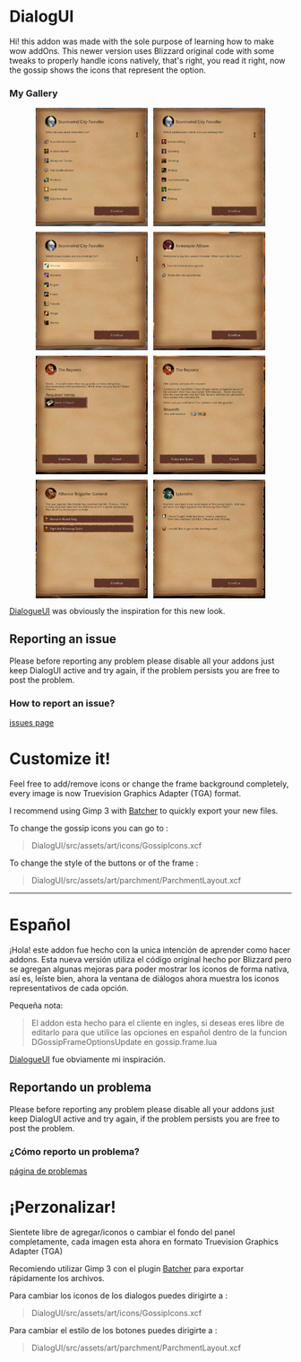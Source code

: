 # DialogUI

Hi! this addon was made with the sole purpose of learning how to make wow addOns. This newer version uses Blizzard original code with some tweaks to properly handle icons natively, that's right, you read it right, now the gossip shows the icons that represent the option.


<h3>My Gallery</h3>

<div style="display: flex; flex-wrap: wrap; gap: 10px; justify-content: center;">
  <img src="https://raw.githubusercontent.com/Jslquintero/DialogUI/main/src/preview/Screenshot%20From%202025-06-18%2000-34-14.png" style="width: 30%; min-width: 200px;" />
  <img src="https://raw.githubusercontent.com/Jslquintero/DialogUI/main/src/preview/Screenshot%20From%202025-06-18%2000-34-24.png" style="width: 30%; min-width: 200px;" />
  <img src="https://raw.githubusercontent.com/Jslquintero/DialogUI/main/src/preview/Screenshot%20From%202025-06-18%2000-34-35.png" style="width: 30%; min-width: 200px;" />
  <img src="https://raw.githubusercontent.com/Jslquintero/DialogUI/main/src/preview/Screenshot%20From%202025-06-18%2000-35-57.png" style="width: 30%; min-width: 200px;" />
  <img src="https://raw.githubusercontent.com/Jslquintero/DialogUI/main/src/preview/Screenshot%20From%202025-06-18%2000-37-32.png" style="width: 30%; min-width: 200px;" />
  <img src="https://raw.githubusercontent.com/Jslquintero/DialogUI/main/src/preview/Screenshot%20From%202025-06-18%2000-37-38.png" style="width: 30%; min-width: 200px;" />
  <img src="https://raw.githubusercontent.com/Jslquintero/DialogUI/main/src/preview/Screenshot%20From%202025-06-18%2000-41-14.png" style="width: 30%; min-width: 200px;" />
  <img src="https://raw.githubusercontent.com/Jslquintero/DialogUI/main/src/preview/Screenshot%20From%202025-06-18%2000-42-06.png" style="width: 30%; min-width: 200px;" />
</div>

[DialogueUI](https://www.curseforge.com/wow/addons/dialogueui) was obviously the inspiration for this new look.

## Reporting an issue

Please before reporting any problem please disable all your addons just keep DialogUI active and try again, if the problem persists you are free to post the problem.

### How to report an issue?

[issues page](https://github.com/Jslquintero/DialogUI/issues/new) 

# Customize it!

Feel free to add/remove icons or change the frame background completely, every image is now Truevision Graphics Adapter (TGA) format.

I recommend using Gimp 3 with [Batcher](https://kamilburda.github.io/batcher/) to quickly export your new files.

To change the gossip icons you can go to :

> DialogUI/src/assets/art/icons/GossipIcons.xcf

To change the style of the buttons or of the frame :

> DialogUI/src/assets/art/parchment/ParchmentLayout.xcf

---

# Español

¡Hola! este addon fue hecho con la unica intención de aprender como hacer addons. Esta nueva versión utiliza el código original hecho por Blizzard pero se agregan algunas mejoras para poder mostrar los iconos de forma nativa, así es, leíste bien, ahora la ventana de diálogos ahora muestra los iconos representativos de cada opción.

Pequeña nota:

> El addon esta hecho para el cliente en ingles, si deseas
> eres libre de editarlo para que utilice las opciones en español dentro
> de la funcion DGossipFrameOptionsUpdate en gossip.frame.lua

[DialogueUI](https://www.curseforge.com/wow/addons/dialogueui) fue obviamente mi inspiración.

## Reportando un problema

Please before reporting any problem please disable all your addons just keep DialogUI active and try again, if the problem persists you are free to post the problem.

### ¿Cómo reporto un problema?

[página de problemas](https://github.com/Jslquintero/DialogUI/issues/new)

# ¡Perzonalizar!

Sientete libre de agregar/iconos o cambiar el fondo del panel completamente, cada imagen esta ahora en formato Truevision Graphics Adapter (TGA)

Recomiendo utilizar Gimp 3 con el plugin [Batcher](https://kamilburda.github.io/batcher/) para exportar rápidamente los archivos.

Para cambiar los iconos de los dialogos puedes dirigirte a :

> DialogUI/src/assets/art/icons/GossipIcons.xcf

Para cambiar el estilo de los botones puedes dirigirte a :

> DialogUI/src/assets/art/parchment/ParchmentLayout.xcf
